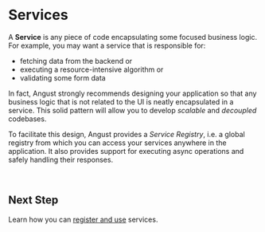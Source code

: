 
&nbsp;

# Services

A **Service** is any piece of code encapsulating some focused business logic. For example, you may want a service that is responsible for:

- fetching data from the backend or
- executing a resource-intensive algorithm or
- validating some form data

In fact, Angust strongly recommends designing your application so that any business logic that is not related to the UI is neatly encapsulated in a service. This solid pattern will allow you to develop *scalable* and *decoupled* codebases.

To facilitate this design, Angust provides a *Service Registry*, i.e. a global registry from which you can access your services anywhere in the application. It also provides support for executing async operations and safely handling their responses.

&nbsp;

## Next Step

Learn how you can [register and use](https://tudororban.github.io/Angust/v0/user-guide/services/registration-and-usage) services.

&nbsp;